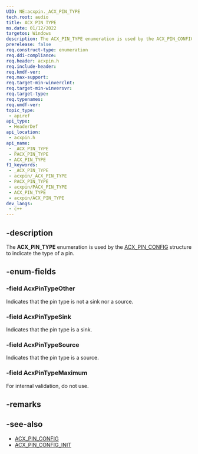 ```yaml
---
UID: NE:acxpin._ACX_PIN_TYPE
tech.root: audio
title: ACX_PIN_TYPE
ms.date: 01/12/2022
targetos: Windows
description: The ACX_PIN_TYPE enumeration is used by the ACX_PIN_CONFIG structure to indicate the type of a pin.
prerelease: false
req.construct-type: enumeration
req.ddi-compliance: 
req.header: acxpin.h
req.include-header: 
req.kmdf-ver: 
req.max-support: 
req.target-min-winverclnt: 
req.target-min-winversvr: 
req.target-type: 
req.typenames: 
req.umdf-ver: 
topic_type:
 - apiref
api_type:
 - HeaderDef
api_location:
 - acxpin.h
api_name:
 - _ACX_PIN_TYPE
 - PACX_PIN_TYPE
 - ACX_PIN_TYPE
f1_keywords:
 - _ACX_PIN_TYPE
 - acxpin/_ACX_PIN_TYPE
 - PACX_PIN_TYPE
 - acxpin/PACX_PIN_TYPE
 - ACX_PIN_TYPE
 - acxpin/ACX_PIN_TYPE
dev_langs:
 - c++
---
```


## -description

The **ACX_PIN_TYPE** enumeration is used by the [ACX_PIN_CONFIG](ns-acxpin-acx_pin_config.md) structure to indicate the type of a pin.

## -enum-fields

### -field AcxPinTypeOther

Indicates that the pin type is not a sink nor a source.

### -field AcxPinTypeSink

Indicates that the pin type is a sink.

### -field AcxPinTypeSource

Indicates that the pin type is a source.

### -field AcxPinTypeMaximum

For internal validation, do not use.

## -remarks

## -see-also

- [ACX_PIN_CONFIG](ns-acxpin-acx_pin_config.md)
- [ACX_PIN_CONFIG_INIT](nf-acxpin-acx_pin_config_init.md)
